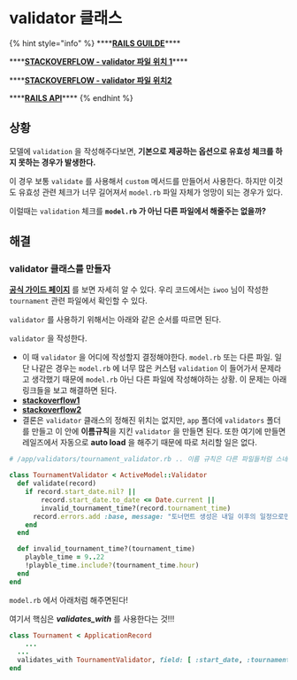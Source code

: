 # validator 클래스

{% hint style="info" %}
\*\*\*\*[**RAILS GUILDE**](https://guides.rubyonrails.org/active_record_validations.html#validates-with)\*\*\*\*

\*\*\*\*[**STACKOVERFLOW - validator 파일 위치 1**](https://stackoverflow.com/questions/5263239/where-should-rails-3-custom-validators-be-stored)\*\*\*\*

\*\*\*\*[**STACKOVERFLOW - validator 파일 위치2**](https://stackoverflow.com/questions/42253003/where-should-i-put-the-custom-validators-in-rails-5)

\*\*\*\*[**RAILS API**](https://api.rubyonrails.org/classes/ActiveModel/Validations/ClassMethods.html)\*\*\*\*
{% endhint %}

## 상황

모델에 `validation` 을 작성해주다보면, **기본으로 제공하는 옵션으로 유효성 체크를 하지 못하는 경우가 발생한다.**

이 경우 보통 `validate` 를 사용해서 `custom` 메서드를 만들어서 사용한다. 하지만 이것도 유효성 관련 체크가 너무 길어져서 `model.rb` 파일 자체가 엉망이 되는 경우가 있다.

이럴때는 `validation` 체크를 **`model.rb` 가 아닌 다른 파일에서 해줄주는 없을까?**

## 해결

### validator 클래스를 만들자

[**공식 가이드 페이지**](https://guides.rubyonrails.org/active_record_validations.html#validates-with) 를 보면 자세히 알 수 있다. 우리 코드에서는 `iwoo` 님이 작성한 `tournament` 관련 파일에서 확인할 수 있다.

`validator` 를 사용하기 위해서는 아래와 같은 순서를 따르면 된다.

`validator` 을 작성한다.

* 이 때 `validator` 을 어디에 작성할지 결정해야한다. `model.rb` 또는 다른 파일. 일단 나같은 경우는 `model.rb` 에 너무 많은 커스텀 `validation` 이 들어가서 문제라고 생각했기 때문에 `model.rb` 아닌 다른 파일에 작성해야하는 상황. 이 문제는 아래 링크들을 보고 해결하면 된다.
* [**stackoverflow1**](https://stackoverflow.com/questions/5263239/where-should-rails-3-custom-validators-be-stored)
* [**stackoverflow2**](https://stackoverflow.com/questions/42253003/where-should-i-put-the-custom-validators-in-rails-5)
* 결론은 `validator` 클래스의 정해진 위치는 없지만, `app` 폴더에 `validators` 폴더를 만들고 이 안에 **이름규칙**을 지킨 `validator` 을 만들면 된다. 또한 여기에 만들면 레일즈에서 자동으로 **auto load** 을 해주기 때문에 따로 처리할 일은 없다.

```ruby
# /app/validators/tournament_validator.rb .. 이름 규칙은 다른 파일들처럼 스네이크

class TournamentValidator < ActiveModel::Validator
  def validate(record)
    if record.start_date.nil? || 
        record.start_date.to_date <= Date.current ||
        invalid_tournament_time?(record.tournament_time)
      record.errors.add :base, message: "토너먼트 생성은 내일 이후의 일정으로만 생성 가능합니다."
    end
  end

  def invalid_tournament_time?(tournament_time)
    playble_time = 9..22
    !playble_time.include?(tournament_time.hour)
  end
end
```

`model.rb` 에서 아래처럼 해주면된다! 

여기서 핵심은 _**validates\_with**_ 를 사용한다는 것!!!

```ruby
class Tournament < ApplicationRecord
    ...
  ...
  validates_with TournamentValidator, field: [ :start_date, :tournament_time]
end
```

